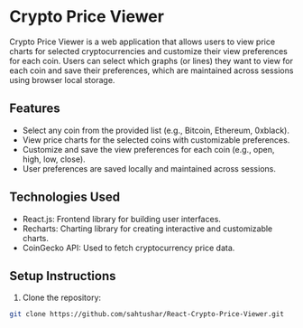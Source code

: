 # Crypto Price Viewer

Crypto Price Viewer is a web application that allows users to view price charts for selected cryptocurrencies and customize their view preferences for each coin. Users can select which graphs (or lines) they want to view for each coin and save their preferences, which are maintained across sessions using browser local storage.

## Features

- Select any coin from the provided list (e.g., Bitcoin, Ethereum, 0xblack).
- View price charts for the selected coins with customizable preferences.
- Customize and save the view preferences for each coin (e.g., open, high, low, close).
- User preferences are saved locally and maintained across sessions.

## Technologies Used

- React.js: Frontend library for building user interfaces.
- Recharts: Charting library for creating interactive and customizable charts.
- CoinGecko API: Used to fetch cryptocurrency price data.

## Setup Instructions

1. Clone the repository:

```bash
git clone https://github.com/sahtushar/React-Crypto-Price-Viewer.git
